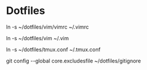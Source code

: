 # Dotfiles

ln -s ~/dotfiles/vim/vimrc ~/.vimrc

ln -s ~/dotfiles/vim ~/.vim

ln -s ~/dotfiles/tmux.conf ~/.tmux.conf

git config --global core.excludesfile ~/dotfiles/gitignore
